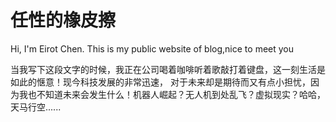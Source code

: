 # 任性的橡皮擦
Hi, I'm Eirot Chen. This is my public website of blog,nice to meet you

当我写下这段文字的时候，我正在公司喝着咖啡听着歌敲打着键盘，这一刻生活是如此的惬意！现今科技发展的非常迅速，
对于未来却是期待而又有点小担忧，因为我也不知道未来会发生什么！机器人崛起？无人机到处乱飞？虚拟现实？哈哈，天马行空......
